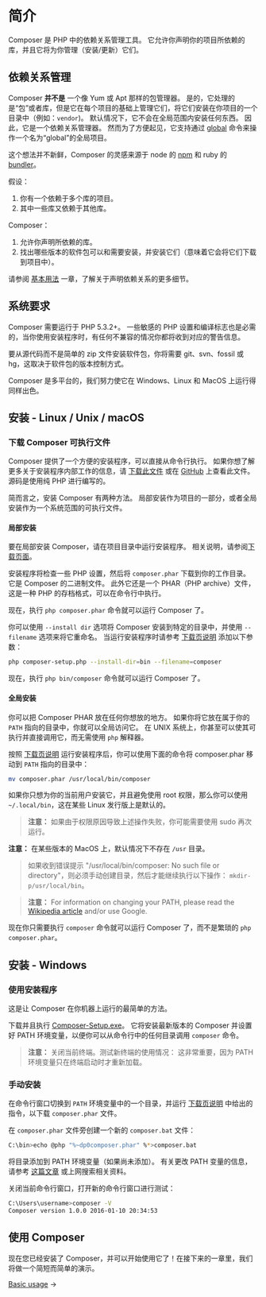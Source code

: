 # 简介

Composer 是 PHP 中的依赖关系管理工具。
它允许你声明你的项目所依赖的库，并且它将为你管理（安装/更新）它们。

## 依赖关系管理

Composer **并不是** 一个像 Yum 或 Apt 那样的包管理器。
是的，它处理的是“包”或者库，但是它在每个项目的基础上管理它们，将它们安装在你项目的一个目录中（例如：`vendor`)。
默认情况下，它不会在全局范围内安装任何东西。
因此，它是一个依赖关系管理器。
然而为了方便起见，它支持通过 [global](03-cli.md#global) 命令来操作一个名为“global”的全局项目。

这个想法并不新鲜，Composer 的灵感来源于 node 的 [npm](https://www.npmjs.com/) 和 ruby 的 [bundler](https://bundler.io/)。

假设：

1. 你有一个依赖于多个库的项目。
2. 其中一些库又依赖于其他库。

Composer：

1. 允许你声明所依赖的库。
2. 找出哪些版本的软件包可以和需要安装，并安装它们（意味着它会将它们下载到项目中）。

请参阅 [基本用法](01-basic-usage.md) 一章，了解关于声明依赖关系的更多细节。

## 系统要求

Composer 需要运行于 PHP 5.3.2+。
一些敏感的 PHP 设置和编译标志也是必需的，当你使用安装程序时，有任何不兼容的情况你都将收到对应的警告信息。

要从源代码而不是简单的 zip 文件安装软件包，你将需要 git、svn、fossil 或 hg，这取决于软件包的版本控制方式。

Composer 是多平台的，我们努力使它在 Windows、Linux 和 MacOS 上运行得同样出色。

## 安装 - Linux / Unix / macOS

### 下载 Composer 可执行文件

Composer 提供了一个方便的安装程序，可以直接从命令行执行。
如果你想了解更多关于安装程序内部工作的信息，请 [下载此文件](https://getcomposer.org/installer) 或在 [GitHub](https://github.com/composer/getcomposer.org/blob/master/web/installer) 上查看此文件。
源码是使用纯 PHP 进行编写的。

简而言之，安装 Composer 有两种方法。
局部安装作为项目的一部分，或者全局安装作为一个系统范围的可执行文件。

#### 局部安装

要在局部安装 Composer，请在项目目录中运行安装程序。
相关说明，请参阅[下载页面](https://getcomposer.org/download/)。

安装程序将检查一些 PHP 设置，然后将 `composer.phar` 下载到你的工作目录。
它是 Composer 的二进制文件。
此外它还是一个 PHAR（PHP archive）文件，这是一种 PHP 的存档格式，可以在命令行中执行。

现在，执行 `php composer.phar` 命令就可以运行 Composer 了。

你可以使用 `--install dir` 选项将 Composer 安装到特定的目录中，并使用 `--filename` 选项来将它重命名。
当运行安装程序时请参考 [下载页说明](https://getcomposer.org/download/) 添加以下参数：

```sh
php composer-setup.php --install-dir=bin --filename=composer
```

现在，执行 `php bin/composer` 命令就可以运行 Composer 了。

#### 全局安装

你可以把 Composer PHAR 放在任何你想放的地方。
如果你将它放在属于你的 `PATH` 指向的目录中，你就可以全局访问它。
在 UNIX 系统上，你甚至可以使其可执行并直接调用它，而无需使用 `php` 解释器。

按照 [下载页说明](https://getcomposer.org/download/) 运行安装程序后，你可以使用下面的命令将 composer.phar 移动到 `PATH` 指向的目录中：

```sh
mv composer.phar /usr/local/bin/composer
```

如果你只想为你的当前用户安装它，并且避免使用 root 权限，那么你可以使用 `~/.local/bin`，这在某些 Linux 发行版上是默认的。

> **注意：** 如果由于权限原因导致上述操作失败，你可能需要使用 sudo 再次运行。

**注意：** 在某些版本的 MacOS 上，默认情况下不存在 `/usr` 目录。
> 如果收到错误提示 "/usr/local/bin/composer: No such file or directory"，则必须手动创建目录，然后才能继续执行以下操作：
> `mkdir-p/usr/local/bin`。

> **注意：** For information on changing your PATH, please read the
> [Wikipedia article](https://en.wikipedia.org/wiki/PATH_(variable)) and/or use Google.

现在你只需要执行 `composer` 命令就可以运行 Composer 了，而不是繁琐的 `php composer.phar`。

## 安装 - Windows

### 使用安装程序

这是让 Composer 在你机器上运行的最简单的方法。

下载并且执行 [Composer-Setup.exe](https://getcomposer.org/Composer-Setup.exe)。
它将安装最新版本的 Composer 并设置好 PATH 环境变量，以便你可以从命令行中的任何目录调用 `composer` 命令。

> **注意：** 关闭当前终端。测试新终端的使用情况：
> 这非常重要，因为 PATH 环境变量只在终端启动时才重新加载。

### 手动安装

在命令行窗口切换到 `PATH` 环境变量中的一个目录，并运行 [下载页说明](https://getcomposer.org/download/) 中给出的指令，以下载 `composer.phar` 文件。

在 `composer.phar` 文件旁创建一个新的 `composer.bat` 文件：

```sh
C:\bin>echo @php "%~dp0composer.phar" %*>composer.bat
```

将目录添加到 PATH 环境变量（如果尚未添加）。
有关更改 PATH 变量的信息，请参考 [这篇文章](https://www.computerhope.com/issues/ch000549.htm) 或上网搜索相关资料。

关闭当前命令行窗口，打开新的命令行窗口进行测试：

```sh
C:\Users\username>composer -V
Composer version 1.0.0 2016-01-10 20:34:53
```

## 使用 Composer

现在您已经安装了 Composer，并可以开始使用它了！在接下来的一章里，我们将做一个简短而简单的演示。

[Basic usage](01-basic-usage.md) &rarr;
